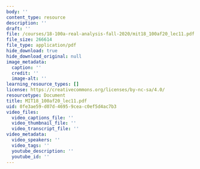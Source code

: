 ```yaml
---
body: ''
content_type: resource
description: ''
draft: ''
file: /courses/18-100a-real-analysis-fall-2020/mit18_100af20_lec11.pdf
file_size: 266614
file_type: application/pdf
hide_download: true
hide_download_original: null
image_metadata:
  caption: ''
  credit: ''
  image-alt: ''
learning_resource_types: []
license: https://creativecommons.org/licenses/by-nc-sa/4.0/
resourcetype: Document
title: MIT18_100af20_lec11.pdf
uid: 0fe3ae59-d07d-4695-9cea-c0ef5d4ac7b3
video_files:
  video_captions_file: ''
  video_thumbnail_file: ''
  video_transcript_file: ''
video_metadata:
  video_speakers: ''
  video_tags: ''
  youtube_description: ''
  youtube_id: ''
---
```

